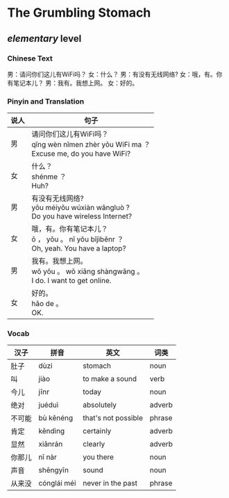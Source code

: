 # The Grumbling Stomach
## *elementary* level

### Chinese Text
男：请问你们这儿有WiFi吗？
女：什么？
男：有没有无线网络?
女：哦，有。你有笔记本儿？
男：我有。我想上网。
女：好的。

### Pinyin and Translation
|说人|句子|
|----|----|
|男|请问你们这儿有WiFi吗？<br />qǐng wèn nǐmen zhèr yǒu WiFi ma ？<br />Excuse me, do you have WiFi?|
|女|什么？<br />shénme ？<br />Huh?|
|男|有没有无线网络?<br />yǒu méiyǒu wúxiàn wǎngluò ?<br />Do you have wireless Internet?|
|女|哦，有。你有笔记本儿？<br />ō ， yǒu 。 nǐ yǒu bǐjìběnr ？<br />Oh, yeah. You have a laptop?|
|男|我有。我想上网。<br />wǒ yǒu 。 wǒ xiǎng shàngwǎng 。<br />I do. I want to get online.|
|女|好的。<br />hǎo de 。<br />OK.|
### Vocab
|汉子|拼音|英文|词类|
|----|----|----|----|
|肚子|dùzi|stomach|noun|
|叫|jiào|to make a sound|verb|
|今儿|jīnr|today|noun|
|绝对|juéduì|absolutely|adverb|
|不可能|bù kěnéng|that's not possible|phrase|
|肯定|kěndìng|certainly|adverb|
|显然|xiǎnrán|clearly|adverb|
|你那儿|nǐ nàr|you there|noun|
|声音|shēngyīn|sound|noun|
|从来没|cónglái méi|never in the past|phrase|